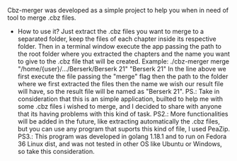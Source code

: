 Cbz-merger was developed as a simple project to help you when in need of tool to merge .cbz files.

- How to use it?
  Just extract the .cbz files you want to merge to a separated folder, keep the files of each chapter inside its
  respective folder. Then in a terminal window execute the app passing the path to the root folder where you extracted
  the chapters and the name you want to give to the .cbz file that will be created. Example:
  ./cbz-merger merge "/home/{user}/.../Berserk/Berserk 21" "Berserk 21"
  In the line above we first execute the file passing the "merge" flag then the path to the folder where we first extracted the files
  then the name we wish our result file will have, so the result file will be named as "Berserk 21".
  PS.: Take in consideration that this is an simple application, builted to help me with some .cbz files i wished to merge, and I decided to share
  with anyone that its having problems with this kind of task.
  PS2.: More functionalities will be added in the future, like extracting automatically the .cbz files, but you can use any program that suports this kind of file,
  I used PeaZip.
  PS3.: This program was developed in golang 1.18.1 and to run on Fedora 36 Linux dist, and was not tested in other OS like Ubuntu or Windows, so take this
  consideration.
